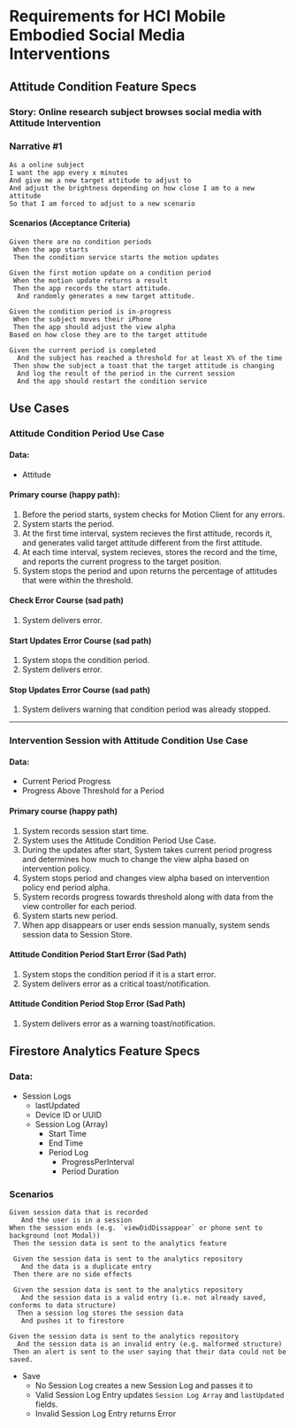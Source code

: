 #  Requirements for HCI Mobile Embodied Social Media Interventions

## Attitude Condition Feature Specs

### Story: Online research subject browses social media with Attitude Intervention

### Narrative #1

```
As a online subject
I want the app every x minutes 
And give me a new target attitude to adjust to
And adjust the brightness depending on how close I am to a new attitude
So that I am forced to adjust to a new scenario
```

#### Scenarios (Acceptance Criteria)

```
Given there are no condition periods
 When the app starts
 Then the condition service starts the motion updates

Given the first motion update on a condition period
 When the motion update returns a result
 Then the app records the start attitude.
  And randomly generates a new target attitude.

Given the condition period is in-progress
 When the subject moves their iPhone
 Then the app should adjust the view alpha
Based on how close they are to the target attitude

Given the current period is completed
  And the subject has reached a threshold for at least X% of the time
 Then show the subject a toast that the target attitude is changing
  And log the result of the period in the current session
  And the app should restart the condition service
```

## Use Cases

### Attitude Condition Period Use Case

#### Data:
- Attitude
    
#### Primary course (happy path):
1. Before the period starts, system checks for Motion Client for any errors.
2. System starts the period.
3. At the first time interval, system recieves the first attitude, records it, and generates valid target attitude different from the first attitude.
3. At each time interval, system recieves, stores the record and the time, and reports the current progress to the target position.
4. System stops the period and upon returns the percentage of attitudes that were within the threshold.

#### Check Error Course (sad path)
1. System delivers error.

#### Start Updates Error Course (sad path)
1. System stops the condition period.
2. System delivers error.

#### Stop Updates Error Course (sad path)
1. System delivers warning that condition period was already stopped.

---

### Intervention Session with Attitude Condition Use Case

#### Data:
- Current Period Progress
- Progress Above Threshold for a Period

#### Primary course (happy path)
1. System records session start time.
2. System uses the Attitude Condition Period Use Case.
3. During the updates after start, System takes current period progress and determines how much to change the view alpha based on intervention policy.
4. System stops period and changes view alpha based on intervention policy end period alpha.
5. System records progress towards threshold along with data from the view controller for each period.
6. System starts new period.
8. When app disappears or user ends session manually, system sends session data to Session Store.


#### Attitude Condition Period Start Error (Sad Path)

1. System stops the condition period if it is a start error.
2. System delivers error as a critical toast/notification.

#### Attitude Condition Period Stop Error (Sad Path)
1. System delivers error as a warning toast/notification.

## Firestore Analytics Feature Specs

### Data:
- Session Logs
  - lastUpdated
  - Device ID or UUID
  - Session Log (Array)
    - Start Time
    - End Time
    - Period Log
      - ProgressPerInterval
      - Period Duration

### Scenarios
```
Given session data that is recorded
   And the user is in a session
When the session ends (e.g. `viewDidDissappear` or phone sent to background (not Modal))
 Then the session data is sent to the analytics feature

 Given the session data is sent to the analytics repository
   And the data is a duplicate entry
 Then there are no side effects

 Given the session data is sent to the analytics repository
   And the session data is a valid entry (i.e. not already saved, conforms to data structure)
  Then a session log stores the session data 
   And pushes it to firestore

Given the session data is sent to the analytics repository
  And the session data is an invalid entry (e.g. malformed structure)
 Then an alert is sent to the user saying that their data could not be saved.
```

- Save
  - No Session Log creates a new Session Log and passes it to
  - Valid Session Log Entry updates `Session Log Array` and `lastUpdated` fields.
  - Invalid Session Log Entry returns Error
